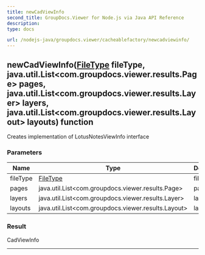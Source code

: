 ```yaml
---
title: newCadViewInfo
second_title: GroupDocs.Viewer for Node.js via Java API Reference
description: 
type: docs

url: /nodejs-java/groupdocs.viewer/cacheablefactory/newcadviewinfo/
---
```


## newCadViewInfo([FileType](../../filetype) fileType, java.util.List<com.groupdocs.viewer.results.Page> pages, java.util.List<com.groupdocs.viewer.results.Layer> layers, java.util.List<com.groupdocs.viewer.results.Layout> layouts)  function
Creates implementation of LotusNotesViewInfo interface

### Parameters

| Name | Type | Description |
| --- | --- | --- |
| fileType | [FileType](../filetype) | file type |
| pages | java.util.List<com.groupdocs.viewer.results.Page> | pages |
| layers | java.util.List<com.groupdocs.viewer.results.Layer> | layers |
| layouts | java.util.List<com.groupdocs.viewer.results.Layout> | layouts |

### Result
CadViewInfo


---


